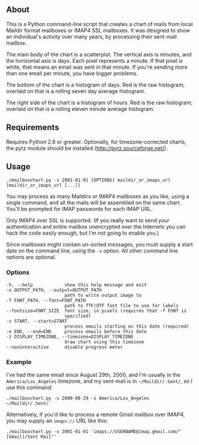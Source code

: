 About
-----

This is a Python command-line script that creates a chart of mails from local Maildir format mailboxes or IMAP4 SSL mailboxes. It was designed to show an individual's activity over many years, by processing their sent-mail mailbox.

The main body of the chart is a scatterplot. The vertical axis is minutes, and the horizontal axis is days. Each pixel represents a minute. If that pixel is white, that means an email was sent in that minute. If you're sending more than one email per minute, you have bigger problems.

The bottom of the chart is a histogram of days. Red is the raw histogram; overlaid on that is a rolling seven day average histogram.

The right side of the chart is a histogram of hours. Red is the raw histogram; overlaid on that is a rolling eleven minute average histogram.


Requirements
------------

Requires Python 2.6 or greater. Optionally, for timezone-corrected charts, the pytz module should be installed (http://pytz.sourceforge.net/).


Usage
-----

    ./mailboxchart.py -s 2001-01-01 [OPTIONS] maildir_or_imaps_url [maildir_or_imaps_url [...]]

You may process as many Maildirs or IMAP4 mailboxes as you like, using a single command, and all the mails will be assembled on the same chart. You'll be prompted for IMAP passwords for each IMAP URL.

Only IMAP4 over SSL is supported. (If you really want to send your authentication and entire mailbox unencrypted over the Internets you can hack the code easily enough, but I'm not going to enable you.)

Since mailboxes might contain un-sorted messages, you must supply a start date on the command line, using the `-s` option. All other command line options are optional.


### Options ###

    -h, --help            show this help message and exit
    -o OUTPUT_PATH, --output=OUTPUT_PATH
                          path to write output image to
    -f FONT_PATH, --font=FONT_PATH
                          path to TTF/OTF font file to use for labels
    --fontsize=FONT_SIZE  font size, in pixels (requires that -f FONT is
                          specified)
    -s START, --start=START
                          process emails starting on this date (required)
    -e END, --end=END     process emails before this date
    -z DISPLAY_TIMEZONE, --timezone=DISPLAY_TIMEZONE
                          draw chart using this timezone
    --noninteractive      disable progress meter


### Example ###

I've had the same email since August 29th, 2000, and I'm usually in the `America/Los_Angeles` timezone, and my sent-mail is in `~/Maildir/.Sent/`, so I use this command:

    ./mailboxchart.py -s 2000-08-29 -z America/Los_Angeles ~/Maildir/.Sent/

Alternatively, if you'd like to process a remote Gmail mailbox over IMAP4, you may supply an `imaps://` URL like this:

    ./mailboxchart.py -s 2001-01-01 'imaps://USERNAME@imap.gmail.com/"[Gmail]/Sent Mail"'

